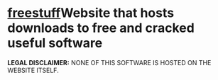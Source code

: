 # [freestuff](https://aut0-m8.github.io/freestuff)Website that hosts downloads to free and crаcked useful software

<strong>LEGAL DISCLAIMER:</strong>
NONE OF THIS SOFTWARE IS HOSTED ON THE WEBSITE ITSELF.

